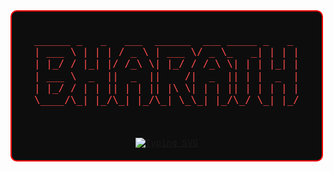 <svg width="500" height="300" xmlns="http://www.w3.org/2000/svg">
  <foreignObject width="100%" height="100%">
    <div xmlns="http://www.w3.org/1999/xhtml" style="border: 2px solid red; border-radius: 10px; padding: 20px; background-color: #0d0d0d; color: white; font-family: 'Fira Code', monospace; text-align: center;">
      <pre style="white-space: pre; color: #ff4c4c; font-size: 16px; line-height: 1.2;">
______ _   _   ___  ______  ___ _____ _   _ 
| ___ \ | | | / _ \ | ___ \/ _ \_   _| | | |
| |_/ / |_| |/ /_\ \| |_/ / /_\ \| | | |_| |
| ___ \  _  ||  _  ||    /|  _  || | |  _  |
| |_/ / | | || | | || |\ \| | | || | | | | |
\____/\_| |_/\_| |_/\_| \_\_| |_/\_/ \_| |_/
      </pre>
      <br />
      <a href="https://git.io/typing-svg">
        <img src="https://readme-typing-svg.demolab.com?font=Fira+Code&weight=600&pause=1000&color=F70000&center=true&vCenter=true&width=435&lines=Full+Stack+Developer;Open+Source+Contributor" alt="Typing SVG" />
      </a>
    </div>
  </foreignObject>
</svg>